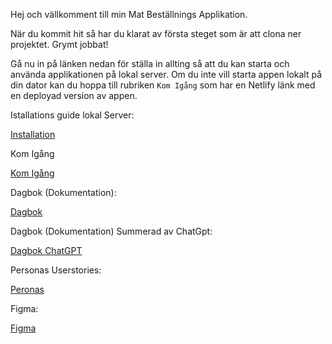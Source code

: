 Hej och vällkomment till min Mat Beställnings Applikation.

När du kommit hit så har du klarat av första steget som är att clona ner projektet. Grymt jobbat!

Gå nu in på länken nedan för ställa in allting så att du kan starta och använda applikationen på lokal server. Om du inte vill starta appen lokalt på din dator kan du hoppa till rubriken `Kom Igång` som har en Netlify länk med en deployad version av appen.

Istallations guide lokal Server:

[Installation](https://docs.google.com/document/d/15FxEFAA9HR2C5S6gG9XC6ppE3krcW4N_k-4rgf7fdjM/edit?usp=sharing)

Kom Igång

[Kom Igång](https://docs.google.com/document/d/1BM6bbfsiGWUe3rgZa5HcqzoMSv4OthK_O0ElBbp4apc/edit?usp=sharing)

Dagbok (Dokumentation):

[Dagbok](https://docs.google.com/document/d/1ch3j9_ipzjUTAv48f4dtpFDgzneyxJajwDHMfR-j_fQ/edit?usp=sharing)

Dagbok (Dokumentation) Summerad av ChatGpt:

[Dagbok ChatGPT](https://docs.google.com/document/d/1J2BZc_aWHLM0i9ILkSAIBkA2S48r_MHNEGTzphdYFCE/edit?usp=sharing)

Personas Userstories:

[Peronas](https://www.figma.com/board/SIfXp8AaMJZ6me4C9pWIsu/U09?node-id=0-1&node-type=canvas&t=yQ8PqF9IXbVmG9iY-0)

Figma:

[Figma](https://www.figma.com/design/gIeCsAanRsYpUV3S2zrazW/U09?node-id=0-1&node-type=canvas&t=O4TtRCYopSZvERn9-0)
